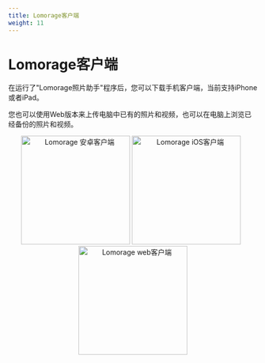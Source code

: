 ```yaml
---
title: Lomorage客户端
weight: 11
---
```


# Lomorage客户端

在运行了"Lomorage照片助手"程序后，您可以下载手机客户端，当前支持iPhone或者iPad。

您也可以使用Web版本来上传电脑中已有的照片和视频，也可以在电脑上浏览已经备份的照片和视频。

<p align="center">
<a href="/zh/docs/Installation/lomorage-client/installation-android/"><img alt="Lomorage 安卓客户端" src="/img/installation/app-store-google.svg" width="220"></a>
<a href="/zh/docs/Installation/lomorage-client/installation-ios/"><img alt="Lomorage iOS客户端" src="/img/installation/app-store-ios.svg" width="220"></a>
&nbsp;
<a href="/zh/docs/Installation/lomorage-client/installation-web/"><img alt="Lomorage web客户端" src="/img/installation/browser.png" width="220"></a>
</p>